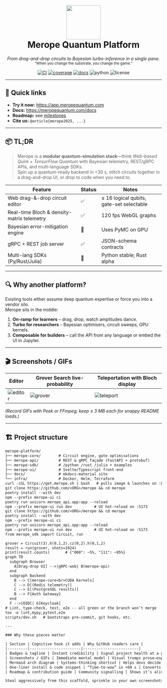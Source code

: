 <!-- ——————————————————————————————————————————————————————————— -->
<h1 align="center">
  <img src="docs/assets/merope_logo.svg" height="110"><br>
  <b>Merope Quantum Platform</b>
</h1>
<p align="center">
  <em>From drag-and-drop circuits to Bayesian turbo-inference in a single pane.</em><br>
  <sup>“When you change the substrate, you change the game.”</sup>
</p>

<p align="center">
  <a href="https://github.com/<ORG>/merope/actions"><img alt="CI" src="https://img.shields.io/github/actions/workflow/status/<ORG>/merope/ci.yml?label=build"></a>
  <a href="https://codecov.io/gh/<ORG>/merope"><img alt="coverage" src="https://codecov.io/gh/<ORG>/merope/branch/main/graph/badge.svg"></a>
  <a href="https://meropequantum.com"><img alt="docs" src="https://img.shields.io/badge/docs-online-brightgreen"></a>
  <img alt="python" src="https://img.shields.io/badge/python-3.12%2B-blue">
  <img alt="license" src="https://img.shields.io/github/license/<ORG>/merope">
</p>

---

## 🚀 Quick links
- **Try it now:** <https://app.meropequantum.com> <!-- live demo -->
- **Docs:** <https://meropequantum.com/docs>
- **Roadmap:** see [milestones](https://github.com/<ORG>/merope/milestones)
- **Cite us:** `@article{merope2025, ...}`

---

## 📦 TL;DR

> Merope is a **modular quantum-simulation stack**—think *Web-based Quirk × TensorFlow Quantum* with Bayesian telemetry, REST/gRPC APIs, and multi-language SDKs.  
> Spin up a quantum-ready backend in <30 s, stitch circuits together in a drag-and-drop UI, or drop to code when you need to.

| Feature | Status | Notes |
|---------|--------|-------|
| Web drag-&-drop circuit editor | ✅ | ≤ 16 logical qubits, gate-set selectable |
| Real-time Bloch & density-matrix telemetry | ✅ | 120 fps WebGL graphs |
| Bayesian error-mitigation engine | 🧪 | Uses PyMC on GPU |
| gRPC + REST job server | ✅ | JSON-schema contracts |
| Multi-lang SDKs (Py/Rust/Julia) | 🚧 | Python stable; Rust alpha |

---

## 🔍 Why another platform?
Existing tools either assume deep quantum expertise or force you into a vendor silo.  
Merope sits in the middle:

1. **On-ramp for learners** – drag, drop, watch amplitudes dance.  
2. **Turbo for researchers** – Bayesian optimisers, circuit sweeps, GPU kernels.  
3. **Composable for builders** – call the API from any language or embed the UI in Jupyter.

---

## 🎬 Screenshots / GIFs

| Editor | Grover Search live-probability | Teleportation with Bloch display |
|--------|-------------------------------|----------------------------------|
| ![editor](docs/assets/editor.gif) | ![grover](docs/assets/grover.gif) | ![teleport](docs/assets/teleport.gif) |

*(Record GIFs with Peek or FFmpeg; keep ≤ 3 MB each for snappy README loads.)*

---

## 🏗️ Project structure

```txt
merope-platform/
├── merope-core/        # Circuit engine, gate optimisations
├── merope-api/         # REST & gRPC façade (FastAPI + protobuf)
├── merope-sdk/         # /python /rust /julia + examples
├── merope-ui/          # Svelte/Typescript front-end
├── docs/               # mkdocs-material site
└── infra/              # Docker, Helm, Terraform
curl -sSL https://get.merope.sh | bash   # pulls image & launches on :8501
git clone https://github.com/<ORG>/merope && cd merope
poetry install --with dev
npm --prefix merope-ui ci
poetry run uvicorn merope_api.app:app --reload
npm --prefix merope-ui run dev          # UI hot-reload on :5173
git clone https://github.com/<ORG>/merope && cd merope
poetry install --with dev
npm --prefix merope-ui ci
poetry run uvicorn merope_api.app:app --reload
npm --prefix merope-ui run dev          # UI hot-reload on :5173
from merope_sdk import Circuit, run

grover = Circuit(3).h(0,1,2).cz(0,2).h(0,1,2)
result = run(grover, shots=1024)
print(result.counts)       # {"000": ~5%, "111": ~95%}
graph TD
  subgraph Browser
    A[Drag-drop UI] -->|gRPC-web| B(merope-api)
  end
  subgraph Backend
    B --> C[merope-core<br>CUDA Kernels]
    C --> D[(Redis telemetry)]
    C --> E[(PostgreSQL results)]
    B --> F{Auth Gateway}
  end
  F -->|OIDC| G[Keycloak]
# Lint, type-check, test, e2e -- all green or the branch won’t merge
tox -e lint,mypy,pytest,e2e
scripts/dev.sh   # bootstraps pre-commit, git hooks, etc.

---

### Why these pieces matter

| Section | Cognitive hook it adds | Why GitHub readers care |
|---------|-----------------------|-------------------------|
| Badges & tagline | Instant credibility | Signal project health at a glance |
| Screenshots / GIFs | Immediate mental model | Visual trumps prose—especially for UI-heavy tools |
| Mermaid arch diagram | Systems-thinking shortcut | Helps devs decide where to plug-in |
| One-liner install & code snippet | “Time-to-wow” in <60 s | Converts lurkers into users |
| Roadmap & contribution guide | Community signalling | Shows it’s alive and open to help |

Steal aggressively from this scaffold, sprinkle in your own screenshots and code samples, and Merope’s README will *look* as sophisticated as Quirk—while communicating a far richer, production-oriented story.




